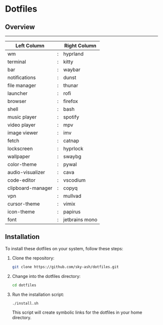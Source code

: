 # Dotfiles

## Overview
--------------------------------------------
|Left Column        | | Right Column        |
|-------------------|-|---------------------|
| wm                |:| hyprland            |
| terminal          |:| kitty               |
| bar               |:| waybar              |
| notifications     |:| dunst               |
| file manager      |:| thunar              |
| launcher          |:| rofi                |
| browser           |:| firefox             |
| shell             |:| bash                |
| music player      |:| spotify             |
| video player      |:| mpv                 |
| image viewer      |:| imv                 |
| fetch             |:| catnap              |
| lockscreen        |:| hyprlock            |
| wallpaper         |:| swaybg              |
| color-theme       |:| pywal               |
| audio-visualizer  |:| cava                |
| code-editor       |:| vscodium            |
| clipboard-manager |:| copyq               |
| vpn               |:| mullvad             |
| cursor-theme      |:| vimix               |
| icon-theme        |:| papirus             |
| font              |:| jetbrains mono      |


## Installation
To install these dotfiles on your system, follow these steps:

1. Clone the repository:

    ```bash
    git clone https://github.com/sky-ash/dotfiles.git
    ```

2. Change into the dotfiles directory:

    ```bash
    cd dotfiles
    ```

3. Run the installation script:

    ```bash
    ./install.sh
    ```

    This script will create symbolic links for the dotfiles in your home directory.
